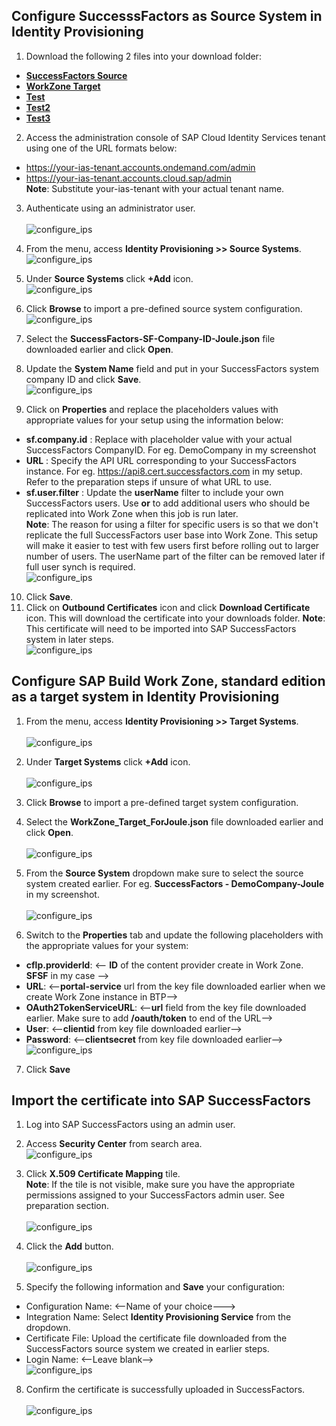 ## **Configure SuccesssFactors as Source System in Identity Provisioning**


1. Download the following 2 files into your download folder:
  * [**SuccessFactors Source**](/configure_identity_provisioning/files/SuccessFactors-SF-Company-ID-Joule.json ':ignore :target=_self')
  * [**WorkZone Target**](/configure_identity_provisioning/files/WorkZone_Target_ForJoule.json)
  * [**Test**](configure_identity_provisioning/files/WorkZone_Target_ForJoule.json)
  * [**Test2**](https://github.com/hjudgesac/joule_integration_sfsf_public/blob/883580686f073d870fd0917eeec12f5206b4eaa6/configure_identity_provisioning/files/WorkZone_Target_ForJoule.json)
  * [**Test3**](https://raw.github.com/hjudgesac/joule_integration_sfsf_public/blob/883580686f073d870fd0917eeec12f5206b4eaa6/configure_identity_provisioning/files/WorkZone_Target_ForJoule.json)
 
2. Access the administration console of SAP Cloud Identity Services tenant using one of the URL formats below:
  * https://your-ias-tenant.accounts.ondemand.com/admin
  * https://your-ias-tenant.accounts.cloud.sap/admin              
  **Note**: Substitute your-ias-tenant with your actual tenant name.

3. Authenticate using an administrator user.</br>                
![configure_ips](0-1.jpg)

4. From the menu, access **Identity Provisioning >> Source Systems**.</br>
![configure_ips](2.jpg)

5. Under **Source Systems** click **+Add** icon.</br>
![configure_ips](3.jpg)

6. Click **Browse** to import a pre-defined source system configuration.</br>
![configure_ips](4.jpg)

7. Select the **SuccessFactors-SF-Company-ID-Joule.json** file downloaded earlier and click **Open**.

8. Update the **System Name** field and put in your SuccessFactors system company ID and click **Save**.</br>
![configure_ips](5.jpg)

9. Click on **Properties** and replace the placeholders values with appropriate values for your setup using the information below:
 * **sf.company.id** : Replace with placeholder value with your actual SuccessFactors CompanyID.  For eg. DemoCompany in my screenshot
 * **URL** : Specify the API URL corresponding to your SuccessFactors instance.  For eg. https://api8.cert.successfactors.com in my setup.  Refer to the preparation steps if unsure of what URL to use.
 * **sf.user.filter** : Update the **userName** filter to include your own SuccessFactors users.  Use **or** to add additional users who should be replicated into Work Zone when this job is run later.             
**Note**: The reason for using a filter for specific users is so that we don't replicate the full SuccessFactors user base into Work Zone.  This setup will make it easier to test with few users first before rolling out to larger number of users.  The userName part of the filter can be removed later if full user synch is required.</br>
![configure_ips](6.jpg)

10. Click **Save**.
11. Click on **Outbound  Certificates** icon and click **Download Certificate** icon.  This will download the certificate into your downloads folder.
**Note**: This certificate will need to be imported into SAP SuccessFactors system in later steps.</br>
![configure_ips](6-1.jpg)


## **Configure SAP Build Work Zone, standard edition as a target system in Identity Provisioning**

1. From the menu, access **Identity Provisioning >> Target Systems**.</br>      
![configure_ips](7.jpg)

2. Under **Target Systems** click **+Add** icon.</br>                 
![configure_ips](8.jpg)

3. Click **Browse** to import a pre-defined target system configuration.
4. Select the **WorkZone_Target_ForJoule.json** file downloaded earlier and click **Open**.</br>      
![configure_ips](9.jpg)

5. From the **Source System** dropdown make sure to select the source system created earlier.  For eg. **SuccessFactors - DemoCompany-Joule** in my screenshot.</br>  
![configure_ips](10.jpg)

6. Switch to the **Properties** tab and update the following placeholders with the appropriate values for your system:
 * **cflp.providerId**: <-- **ID** of the content provider create in Work Zone.  **SFSF** in my case -->
 * **URL**: <--**portal-service** url from the key file downloaded earlier when we create Work Zone instance in BTP-->
 * **OAuth2TokenServiceURL**: <--**url** field from the key file downloaded earlier.  Make sure to add **/oauth/token** to end of the URL-->
 * **User**: <--**clientid** from key file downloaded earlier-->
 * **Password**: <--**clientsecret** from key file downloaded earlier--></br>
 ![configure_ips](11.jpg)
 
 7. Click **Save**
 
## **Import the certificate into SAP SuccessFactors**

1. Log into SAP SuccessFactors using an admin user.
2. Access **Security Center** from search area.</br>
![configure_ips](12.jpg)

3. Click **X.509 Certificate Mapping** tile.                       
**Note**: If the tile is not visible, make sure you have the appropriate permissions assigned to your SuccessFactors admin user.  See preparation section.</br>         
![configure_ips](13.jpg)

6. Click the **Add** button.</br>                         
![configure_ips](14.jpg)

7. Specify the following information and **Save** your configuration:
 * Configuration Name: <--Name of your choice--->
 * Integration Name: Select **Identity Provisioning Service** from the dropdown.
 * Certificate File: Upload the certificate file downloaded from the SuccessFactors source system we created in earlier steps.
 * Login Name: <--Leave blank--></br>
![configure_ips](15.jpg)

8. Confirm the certificate is successfully uploaded in SuccessFactors.</br>              
![configure_ips](16.jpg)
